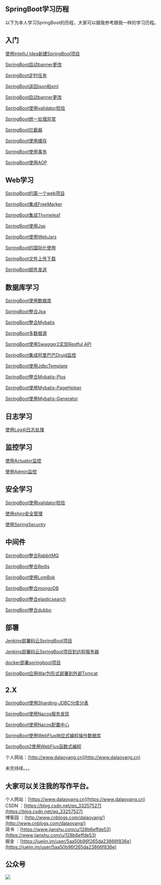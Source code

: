 ## SpringBoot学习历程


以下为本人学习SpringBoot的历程，大家可以跟我参考跟我一样的学习历程。   



## 入门

[使用IntelliJ Idea新建SpringBoot项目](https://www.dalaoyang.cn/article/1)

[SpringBoot启动banner更改](https://www.dalaoyang.cn/article/47)

[SpringBoot定时任务](https://www.dalaoyang.cn/article/19)

[SpringBoot返回json和xml](SpringBoot返回json和xml)

[SpringBoot启动banner更改](https://www.dalaoyang.cn/article/47)

[SpringBoot使用validator校验](https://www.dalaoyang.cn/article/48)

[SpringBoot统一处理异常](https://www.dalaoyang.cn/article/45)

[SpringBoot拦截器](https://www.dalaoyang.cn/article/43)

[SpringBoot使用缓存](https://www.dalaoyang.cn/article/60)

[SpringBoot使用事务](https://www.dalaoyang.cn/article/59)

[SpringBoot使用AOP](https://www.dalaoyang.cn/article/75)

## Web学习

[SpringBoot的第一个web项目](https://www.dalaoyang.cn/article/2)

[SpringBoot集成FreeMarker](https://www.dalaoyang.cn/article/3)

[SpringBoot集成Thymeleaf](https://www.dalaoyang.cn/article/4)

[SpringBoot使用Jsp](https://www.dalaoyang.cn/article/71)

[SpringBoot使用WebJars](https://www.dalaoyang.cn/article/6)

[SpringBoot的国际化使用](https://www.dalaoyang.cn/article/10)

[SpringBoot文件上传下载](https://www.dalaoyang.cn/article/22)

[SpringBoot邮件发送](https://www.dalaoyang.cn/article/23)

## 数据库学习

[SpringBoot使用数据库](https://www.dalaoyang.cn/article/11)

[SpringBoot整合Jpa](https://www.dalaoyang.cn/article/18)

[SpringBoot整合Mybatis](https://www.dalaoyang.cn/article/17)

[SpringBoot多数据源](https://www.dalaoyang.cn/article/25)

[SpringBoot使用Swagger2实现Restful API](https://www.dalaoyang.cn/article/21)

[SpringBoot集成阿里巴巴Druid监控](https://www.dalaoyang.cn/article/26)

[SpringBoot使用JdbcTemplate](https://www.dalaoyang.cn/article/67)

[SpringBoot整合Mybatis-Plus](https://www.dalaoyang.cn/article/66)

[SpringBoot使用Mybatis-PageHelper](https://www.dalaoyang.cn/article/65)

[SpringBoot使用Mybatis-Generator](https://www.dalaoyang.cn/article/74)


## 日志学习

[使用Log4j日志处理](https://www.dalaoyang.cn/article/24)

## 监控学习

[使用Actuator监控](https://www.dalaoyang.cn/article/27)

[使用Admin监控](https://www.dalaoyang.cn/article/33)

## 安全学习

[SpringBoot使用validator校验](https://www.dalaoyang.cn/article/48)

[使用shiro安全管理](https://www.dalaoyang.cn/article/49)

[使用SpringSecurity](https://www.dalaoyang.cn/article/46)

## 中间件

[SpringBoot整合RabbitMQ](https://www.dalaoyang.cn/article/41)

[SpringBoot整合Redis](https://www.dalaoyang.cn/article/32)

[SpringBoot使用LomBok](https://www.dalaoyang.cn/article/54)

[SpringBoot整合mongoDB](https://www.dalaoyang.cn/article/53)

[SpringBoot整合elasticsearch](https://www.dalaoyang.cn/article/52)

[SpringBoot整合dubbo](https://www.dalaoyang.cn/article/63)


## 部署

[Jenkins部署码云SpringBoot项目](https://www.dalaoyang.cn/article/83)

[Jenkins部署码云SpringBoot项目到远程服务器](https://www.dalaoyang.cn/article/84)

[docker部署springboot项目](https://www.dalaoyang.cn/article/58)

[SpringBoot应用War包形式部署到外部Tomcat](https://www.dalaoyang.cn/article/70)

## 2.X

[SpringBoot使用Sharding-JDBC分库分表](https://www.dalaoyang.cn/article/95)

[SpringBoot使用Nacos服务发现](https://www.dalaoyang.cn/article/94)

[SpringBoot使用Nacos配置中心](https://www.dalaoyang.cn/article/93)

[SpringBoot使用WebFlux响应式编程操作数据库](https://www.dalaoyang.cn/article/76)

[SpringBoot2使用WebFlux函数式编程](https://www.dalaoyang.cn/article/69)



个人网站：[http://www.dalaoyang.cn](http://www.dalaoyang.cn)

未完待续。。。   

## **大家可以关注我的写作平台。**

个人网站：[https://www.dalaoyang.cn](https://www.dalaoyang.cn)   
CSDN    ：[https://blog.csdn.net/qq_33257527](https://blog.csdn.net/qq_33257527)    
博客园  ：[http://www.cnblogs.com/dalaoyang/](http://www.cnblogs.com/dalaoyang/)   
简书    ：[https://www.jianshu.com/u/128b6effde53](https://www.jianshu.com/u/128b6effde53)   
掘金    ：[https://juejin.im/user/5aa50b96f265da23866f836e](https://juejin.im/user/5aa50b96f265da23866f836e)
 
## 公众号

<img src='https://user-gold-cdn.xitu.io/2018/5/6/163311b1d62f2b05?w=258&h=258&f=jpeg&s=26864' style='float:left;'/>    
   


